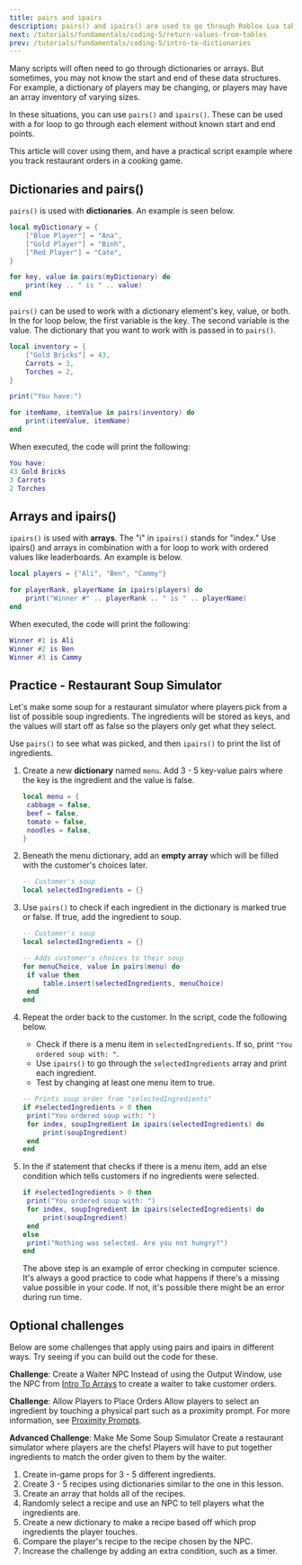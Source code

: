 ```yaml
---
title: pairs and ipairs
description: pairs() and ipairs() are used to go through Roblox Lua tables. This lesson covers how to code them for a script and when to use them.
next: /tutorials/fundamentals/coding-5/return-values-from-tables
prev: /tutorials/fundamentals/coding-5/intro-to-dictionaries
---
```


Many scripts will often need to go through dictionaries or arrays. But sometimes, you may not know the start and end of these data structures. For example, a dictionary of players may be changing, or players may have an array inventory of varying sizes.

In these situations, you can use `pairs()` and `ipairs()`. These can be used with a for loop to go through each element without known start and end points.

This article will cover using them, and have a practical script example where you track restaurant orders in a cooking game.

## Dictionaries and pairs()

`pairs()` is used with **dictionaries**. An example is seen below.

```lua
local myDictionary = {
	["Blue Player"] = "Ana",
	["Gold Player"] = "Binh",
	["Red Player"] = "Cate",
}

for key, value in pairs(myDictionary) do
	print(key .. " is " .. value)
end
```

`pairs()` can be used to work with a dictionary element's key, value, or both. In the for loop below, the first variable is the key. The second variable is the value. The dictionary that you want to work with is passed in to `pairs()`.

```lua
local inventory = {
	["Gold Bricks"] = 43,
	Carrots = 3,
	Torches = 2,
}

print("You have:")

for itemName, itemValue in pairs(inventory) do
	print(itemValue, itemName)
end
```

When executed, the code will print the following:

```lua
You have:
43 Gold Bricks
3 Carrots
2 Torches
```

## Arrays and ipairs()

`ipairs()` is used with **arrays**. The "i" in `ipairs()` stands for "index." Use ipairs() and arrays in combination with a for loop to work with ordered values like leaderboards. An example is below.

```lua
local players = {"Ali", "Ben", "Cammy"}

for playerRank, playerName in ipairs(players) do
	print("Winner #" .. playerRank .. " is " .. playerName)
end
```

When executed, the code will print the following:

```lua
Winner #1 is Ali
Winner #2 is Ben
Winner #3 is Cammy
```

## Practice - Restaurant Soup Simulator

Let's make some soup for a restaurant simulator where players pick from a list of possible soup ingredients. The ingredients will be stored as keys, and the values will start off as false so the players only get what they select.

Use `pairs()` to see what was picked, and then `ipairs()` to print the list of ingredients.

1. Create a new **dictionary** named `menu`. Add 3 - 5 key-value pairs where the key is the ingredient and the value is false.

   ```lua
   local menu = {
   	cabbage = false,
   	beef = false,
   	tomato = false,
   	noodles = false,
   }
   ```

2. Beneath the menu dictionary, add an **empty array** which will be filled with the customer's choices later.

   ```lua
   -- Customer's soup
   local selectedIngredients = {}
   ```

3. Use `pairs()` to check if each ingredient in the dictionary is marked true or false. If true, add the ingredient to soup.

   ```lua
   -- Customer's soup
   local selectedIngredients = {}

   -- Adds customer's choices to their soup
   for menuChoice, value in pairs(menu) do
   	if value then
   		table.insert(selectedIngredients, menuChoice)
   	end
   end
   ```

4. Repeat the order back to the customer. In the script, code the following below.

   - Check if there is a menu item in `selectedIngredients`. If so, print `"You ordered soup with: "`.
   - Use `ipairs()` to go through the `selectedIngredients` array and print each ingredient.
   - Test by changing at least one menu item to true.

   ```lua
   -- Prints soup order from "selectedIngredients"
   if #selectedIngredients > 0 then
   	print("You ordered soup with: ")
   	for index, soupIngredient in ipairs(selectedIngredients) do
   		print(soupIngredient)
   	end
   end
   ```

5. In the if statement that checks if there is a menu item, add an else condition which tells customers if no ingredients were selected.

   ```lua
   if #selectedIngredients > 0 then
   	print("You ordered soup with: ")
   	for index, soupIngredient in ipairs(selectedIngredients) do
   		print(soupIngredient)
   	end
   else
   	print("Nothing was selected. Are you not hungry?")
   end
   ```

   <Alert severity="info">
   The above step is an example of error checking in computer science. It's always a good practice to code what happens if there's a missing value possible in your code. If not, it's possible there might be an error during run time.
   </Alert>

## Optional challenges

Below are some challenges that apply using pairs and ipairs in different ways. Try seeing if you can build out the code for these.

**Challenge**: Create a Waiter NPC
Instead of using the Output Window, use the NPC from [Intro To Arrays](../coding-5/intro-to-arrays.md) to create a waiter to take customer orders.

**Challenge**: Allow Players to Place Orders
Allow players to select an ingredient by touching a physical part such as a proximity prompt. For more information, see [Proximity Prompts](../../../ui/proximity-prompts.md).

**Advanced Challenge**: Make Me Some Soup Simulator
Create a restaurant simulator where players are the chefs! Players will have to put together ingredients to match the order given to them by the waiter.

1. Create in-game props for 3 - 5 different ingredients.
2. Create 3 - 5 recipes using dictionaries similar to the one in this lesson.
3. Create an array that holds all of the recipes.
4. Randomly select a recipe and use an NPC to tell players what the ingredients are.
5. Create a new dictionary to make a recipe based off which prop ingredients the player touches.
6. Compare the player's recipe to the recipe chosen by the NPC.
7. Increase the challenge by adding an extra condition, such as a timer.
